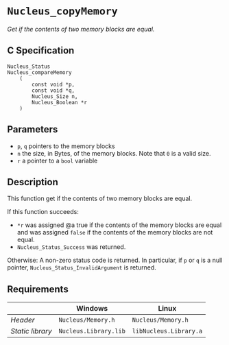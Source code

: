 # `Nucleus_copyMemory`
*Get if the contents of two memory blocks are equal.*

## C Specification
```
Nucleus_Status
Nucleus_compareMemory
    (
        const void *p,
        const void *q,
        Nucleus_Size n,
        Nucleus_Boolean *r
    )
```

## Parameters
- `p`, `q` pointers to the memory blocks
- `n` the size, in Bytes, of the memory blocks. Note that `0` is a valid size.
- `r` a pointer to a `bool` variable

## Description
This function get if the contents of two memory blocks are equal.

If this function succeeds:
- `*r` was assigned @a true if the contents of the memory blocks are equal and was assigned `false` if the contents of the memory blocks are not equal.
- `Nucleus_Status_Success` was returned.

Otherwise: A non-zero status code is returned. In particular, if `p` or `q` is a null pointer, `Nucleus_Status_InvalidArgument` is returned.

## Requirements

|                      | Windows                  | Linux                     |
|----------------------|--------------------------|---------------------------|
| *Header*             | `Nucleus/Memory.h`       | `Nucleus/Memory.h`        |
| *Static library*     | `Nucleus.Library.lib`    | `libNucleus.Library.a`    |
